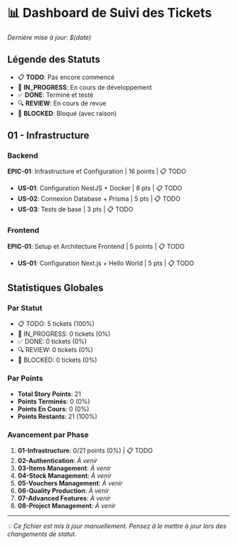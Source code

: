 # 📊 Dashboard de Suivi des Tickets

*Dernière mise à jour: $(date)*

## Légende des Statuts

- 📋 **TODO**: Pas encore commencé
- 🚧 **IN_PROGRESS**: En cours de développement
- ✅ **DONE**: Terminé et testé
- 🔍 **REVIEW**: En cours de revue
- 🚫 **BLOCKED**: Bloqué (avec raison)

## 01 - Infrastructure

### Backend
**EPIC-01**: Infrastructure et Configuration | 16 points | 📋 TODO
- **US-01**: Configuration NestJS + Docker | 8 pts | 📋 TODO
- **US-02**: Connexion Database + Prisma | 5 pts | 📋 TODO  
- **US-03**: Tests de base | 3 pts | 📋 TODO

### Frontend
**EPIC-01**: Setup et Architecture Frontend | 5 points | 📋 TODO
- **US-01**: Configuration Next.js + Hello World | 5 pts | 📋 TODO

## Statistiques Globales

### Par Statut
- 📋 TODO: 5 tickets (100%)
- 🚧 IN_PROGRESS: 0 tickets (0%)
- ✅ DONE: 0 tickets (0%)
- 🔍 REVIEW: 0 tickets (0%)
- 🚫 BLOCKED: 0 tickets (0%)

### Par Points
- **Total Story Points**: 21
- **Points Terminés**: 0 (0%)
- **Points En Cours**: 0 (0%)
- **Points Restants**: 21 (100%)

### Avancement par Phase
1. **01-Infrastructure**: 0/21 points (0%) | 📋 TODO
2. **02-Authentication**: *À venir*
3. **03-Items Management**: *À venir*
4. **04-Stock Management**: *À venir*
5. **05-Vouchers Management**: *À venir*
6. **06-Quality Production**: *À venir*
7. **07-Advanced Features**: *À venir*
8. **08-Project Management**: *À venir*

---
*💡 Ce fichier est mis à jour manuellement. Pensez à le mettre à jour lors des changements de statut.*